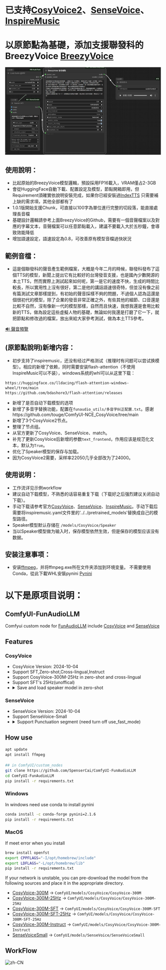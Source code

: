 # 已支持[CosyVoice2](https://github.com/FunAudioLLM/CosyVoice)、[SenseVoice](https://github.com/FunAudioLLM/SenseVoice)、[InspireMusic](https://github.com/FunAudioLLM/InspireMusic)  
# 以原節點為基礎，添加支援聯發科的BreezyVoice [BreezyVoice](https://github.com/mtkresearch/BreezyVoice)  

![Demo](assets/BreezeVoice.jpg)

## 使用說明：
 - 比起原始的BreezyVoice模型邏輯，預設採用FP16載入，VRAM僅占2-3GB
 - 會從HuggingFace自動下載、配置設定及模型，節點開箱即用，但Requirement須確實依說明安裝完成，如果你已經安裝過[IndexTTS](https://github.com/billwuhao/ComfyUI_IndexTTS) 只需要補上缺的需求項，其他全部都有了
 - 1.0.1版開始支援Chunk，可直接以100字為單位進行完整的切段落，能直接處理長音檔  
 - 基礎設計邏輯請參考上面BreezyVoice的Github，需要有一個音聲檔案以及對應的字幕文本，音聲檔案可以任意節點載入，建議不要載入大於五秒鐘，會導致效能降低
 - 增加語速設定，語速設定為0.8，可改善原有模型音檔過快狀況

## 範例音檔：
 - 這是個聯發科的聲音產生範例檔案，大概是今年二月的時候，聯發科發布了這個TTS的模型，新聞上提出它有比較好的台灣發音支援，也是國內少數開源的本土TTS，然而實際上測試起來如何呢，第一是它的速度不快，生成的時間比較長，所以實用性上沒有很好，第二是他的講話語速很奇特，但並沒有像之前有篇測試文章那樣提到，有初始的聲音採樣不夠的問題，不過個人認為這還是個很初代的模型，除了企業的發音非常正確之外，有些其他的細節、口音還是比較不自然，沒有像新一代的模型那樣，自然而且快速，我想我還是會用比較新的TTS，做為設定這些虛擬人物的基礎，無論如何我還是打磨了它一下，就把節點和修改過的檔案，放出來給大家參考測試，做為本土TTS參考。

[🔊 聲音預覽](assets/sample.mp3)

## (原節點說明)新增内容：
 - 初步支持了inspiremusic，还没有经过严格测试（推理时有问题可以尝试换模型）。相应的新增了依赖，同时需要安装flash-attention（不使用InspireMusic可以不装），windows系统的whl可以从这里下载：
 ```
https://huggingface.co/lldacing/flash-attention-windows-wheel/tree/main
https://github.com/bdashore3/flash-attention/releases
 ```
 - 新增了是否自动下载模型的选项
 - 新增了多音字替换功能，配置在`funaudio_utils/多音字纠正配置.txt`。感谢https://github.com/touge/ComfyUI-NCE_CosyVoice/tree/main
 - 新增了3个CosyVoice2节点。
 - 整理了节点组。
 - 从官方更新了CosyVoice、SenseVoice、match。
 - 补充了更新CosyVoice后新增的参数`text_frontend`，作用应该是规范化文本，默认为`True`。
 - 优化了Speaker模型的保存与加载。
 - 因为CosyVoice2需要，采样率22050几乎全部改为了24000。
## 使用说明：
 - 工作流详见示例workflow
 - 建议自动下载模型，不熟悉的话容易重复下载（下载好之后强烈建议关闭自动下载）。
 - 手动下载请参考官方[CosyVoice](https://github.com/FunAudioLLM/CosyVoice)、[SenseVoice](https://github.com/FunAudioLLM/SenseVoice)、[InspireMusic](https://github.com/FunAudioLLM/InspireMusic)。手动下载后需要将inspiremusic.yaml文件里的'../../pretrained_models'替换成自己的模型路径。
 - Speaker模型默认存储在 `/models/CosyVoice/Speaker`
 - 当以Speaker模型做为输入时，保存模型依然生效，但是保存的模型应该没有数据。
## 安装注意事项：
 
 - 安装[ffmpeg](https://ffmpeg.org/)，并将ffmpeg.exe所在文件夹添加到环境变量。
 不需要使用Conda，從此下載WHL安裝pynini  [Pynini](https://github.com/billwuhao/pynini-windows-wheels/releases/tag/v2.1.6.post1)  

# 以下是原项目说明：
## ComfyUI-FunAudioLLM
Comfyui custom node for [FunAudioLLM](https://funaudiollm.github.io/) include [CosyVoice](https://github.com/FunAudioLLM/CosyVoice) and [SenseVoice](https://github.com/FunAudioLLM/SenseVoice)

## Features

### CosyVoice
  - CosyVoice Version: 2024-10-04
  - Support SFT,Zero-shot,Cross-lingual,Instruct
  - Support CosyVoice-300M-25Hz in zero-shot and cross-lingual
  - Support SFT's 25Hz(unoffical)
  - <details>
      <summary>Save and load speaker model in zero-shot</summary>
      <img src="./assets/SaveSpeakerModel.png" alt="zh-CN" /> <br>
      <img src="./assets/LoadSpeakerModel.png" alt="zh-CN" />
    </details>

### SenseVoice
  - SenseVoice Version: 2024-10-04
  - Support SenseVoice-Small
  - <details>
      <summary>Support Punctuation segment (need turn off use_fast_mode)</summary>
      <img src="./assets/SenseVoice.png" alt="zh-CN" /> <br>
      <img src="./assets/PuncSegment.png" alt="zh-CN" />
    </details>

## How use
```bash
apt update
apt install ffmpeg

## in ComfyUI/custom_nodes
git clone https://github.com/SpenserCai/ComfyUI-FunAudioLLM
cd ComfyUI-FunAudioLLM
pip install -r requirements.txt

```

### Windows
In windows need use conda to install pynini
```bash
conda install -c conda-forge pynini=2.1.6
pip install -r requirements.txt

```

### MacOS
If meet error when you install
```bash
brew install openfst
export CPPFLAGS="-I/opt/homebrew/include"
export LDFLAGS="-L/opt/homebrew/lib"
pip install -r requirements.txt
```

If your network is unstable, you can pre-download the model from the following sources and place it in the appropriate directory.

- [CosyVoice-300M](https://modelscope.cn/models/iic/CosyVoice-300M) -> `ComfyUI/models/CosyVoice/CosyVoice-300M`
- [CosyVoice-300M-25Hz](https://modelscope.cn/models/iic/CosyVoice-300M-25Hz) -> `ComfyUI/models/CosyVoice/CosyVoice-300M-25Hz`
- [CosyVoice-300M-SFT](https://modelscope.cn/models/iic/CosyVoice-300M-SFT) -> `ComfyUI/models/CosyVoice/CosyVoice-300M-SFT`
- [CosyVoice-300M-SFT-25Hz](https://modelscope.cn/models/MachineS/CosyVoice-300M-SFT-25Hz) -> `ComfyUI/models/CosyVoice/CosyVoice-300M-SFT-25Hz`
- [CosyVoice-300M-Instruct](https://modelscope.cn/models/iic/CosyVoice-300M-Instruct) -> `ComfyUI/models/CosyVoice/CosyVoice-300M-Instruct`
- [SenseVoiceSmall](https://modelscope.cn/models/iic/SenseVoiceSmall) -> `ComfyUI/models/SenseVoice/SenseVoiceSmall`
     
## WorkFlow

<img src="./assets/Workflow_FunAudioLLM.png" alt="zh-CN" />
